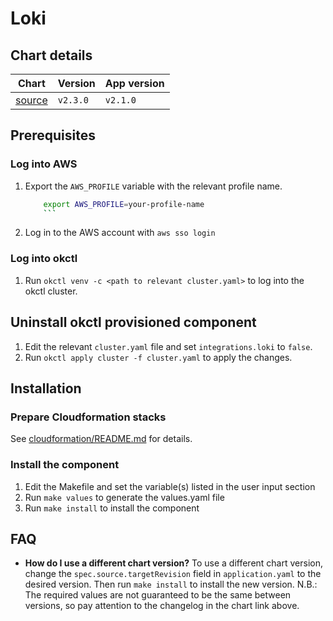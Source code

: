 # Loki

## Chart details

| Chart                                                                                | Version  | App version |
| ----------------------------------------------------------------------------------   | -------- | ----------- |
| [source](https://artifacthub.io/packages/helm/grafana/loki/2.3.0)                    | `v2.3.0` | `v2.1.0`   |

## Prerequisites

### Log into AWS

1. Export the `AWS_PROFILE` variable with the relevant profile name.
    ```bash
		export AWS_PROFILE=your-profile-name
		```
2. Log in to the AWS account with `aws sso login`

### Log into okctl
 
1. Run `okctl venv -c <path to relevant cluster.yaml>` to log into the okctl cluster.

## Uninstall okctl provisioned component

1. Edit the relevant `cluster.yaml` file and set `integrations.loki` to `false`.
2. Run `okctl apply cluster -f cluster.yaml` to apply the changes.

## Installation

### Prepare Cloudformation stacks

See [cloudformation/README.md](cloudformation/README.md) for details.

### Install the component

1. Edit the Makefile and set the variable(s) listed in the user input section
2. Run `make values` to generate the values.yaml file
3. Run `make install` to install the component

## FAQ

- **How do I use a different chart version?** To use a different chart version, change the `spec.source.targetRevision` field
    in `application.yaml` to the desired version. Then run `make install` to install the new version. N.B.: The required
		values are not guaranteed to be the same between versions, so pay attention to the changelog in the chart link above.
